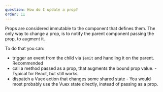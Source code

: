 ```yaml
---
question: How do I update a prop?
order: 11
---
```


Props are considered immutable to the component that defines them. The only way to change a prop, is to notify the parent component passing the prop, to augment it. 

To do that you can:

 * trigger an event from the child via `$emit` and handling it on the parent. <badge vertical="middle">Recommended</badge>
 * call a method passed as a prop, that augments the bound prop value. - Typical for React, but still works.
 * dispatch a Vuex action that changes some shared state - You would most probably use the Vuex state directly, instead of passing as a prop.
